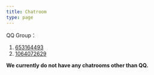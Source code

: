 ```yaml
---
title: Chatroom
type: page
---
```


QQ Group：

1. [653164493](https://jq.qq.com/?_wv=1027&k=njAq4knh)
2. [1064072629](https://jq.qq.com/?_wv=1027&k=yxFj8oiP)


**We currently do not have any chatrooms other than QQ.**

